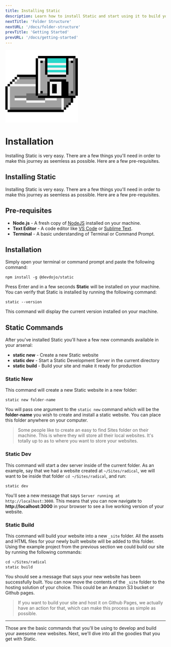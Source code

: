 ```yaml
---
title: Installing Static
description: Learn how to install Static and start using it to build your next website.
nextTitle: 'Folder Structure'
nextURL: '/docs/folder-structure'
prevTitle: 'Getting Started'
prevURL: '/docs/getting-started'
---
```


<div class="flex items-start px-5 py-5 my-6 mt-1 md:translate-y-0 translate-y-5 leading-[18px] bg-neutral-950 border border-yellow-400 rounded-md">
   <img class="w-auto h-12 my-0 mr-5 md:h-20" src="/assets/images/icons/install.png" />
   <div>
      <h1 class="mb-0 text-base md:text-3xl">Installation</h1>
      <p class="my-1">Installing Static is very easy. There are a few things you'll need in order to make this journey as seemless as possible. Here are a few pre-requisites.</p>
   </div>
</div>

## Installing Static

Installing Static is very easy. There are a few things you'll need in order to make this journey as seemless as possible. Here are a few pre-requisites.

## Pre-requisites

- **Node.js** - A fresh copy of <a href="https://nodejs.org" class="text-yellow-400" target="_blank">NodeJS</a> installed on your machine.
- **Text Editor** - A code editor like <a href="https://code.visualstudio.com/" class="text-yellow-400" target="_blank">VS Code</a> or <a href="https://www.sublimetext.com/" class="text-yellow-400" target="_blank">Sublime Text</a>.
- **Terminal** - A basic understanding of Terminal or Command Prompt.


## Installation

Simply open your terminal or command prompt and paste the following command:

```
npm install -g @devdojo/static
```

Press Enter and in a few seconds **Static** will be installed on your machine. You can verify that Static is installed by running the following command:

```
static --version
```

This command will display the current version installed on your machine.

## Static Commands

After you've installed Static you'll have a few new commands available in your arsenal:

- **static new** - Create a new Static website
- **static dev** - Start a Static Development Server in the current directory
- **static build** - Build your site and make it ready for production


### Static New

This command will create a new Static website in a new folder:

```
static new folder-name
```

You will pass one argument to the `static new` command which will be the **folder-name** you wish to create and install a static website. You can place this folder anywhere on your computer.

> Some people like to create an easy to find Sites folder on their machine. This is where they will store all their local websites. It's totally up to as to where you want to store your websites.

### Static Dev

This command will start a dev server inside of the current folder. As an example, say that we had a website created at `~/Sites/radical`, we will want to be inside that folder `cd ~/Sites/radical`, and run:

```
static dev
```

You'll see a new message that says `Server running at http://localhost:3000`. This means that you can now navigate to **http://localhost:3000** in your browser to see a live working version of your website.

### Static Build

This command will build your website into a new `_site` folder. All the assets and HTML files for your newly built website will be added to this folder. Using the example project from the previous section we could build our site by running the following commands:

```
cd ~/Sites/radical
static build
```

You should see a message that says your new website has been successfully built. You can now move the contents of the `_site` folder to the hosting solution of your choice. This could be an Amazon S3 bucket or Github pages.

> If you want to build your site and host it on Github Pages, we actually have an action for that, which can make this process as simple as possible.

---

Those are the basic commands that you'll be using to develop and build your awesome new websites. Next, we'll dive into all the goodies that you get with Static.
